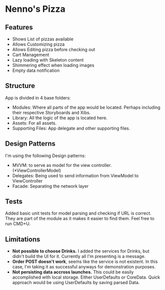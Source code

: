 #  Nenno's Pizza

## Features
- Shows List of pizzas available
- Allows Customizing pizza
- Allows Editing pizza before checking out
- Cart Management
- Lazy loading with Skeleton content
- Shimmering effect when loading images
- Empty data notification

## Structure

App is divided in 4 base folders:
- Modules: Where all parts of the app would be located. Perhaps including their respective Storyboards and Xibs.
- Library: All the logic of the app is located here.
- Assets: For all assets.
- Supporting Files: App delegate and other supporting files.

## Design Patterns

I'm using the following Design patterns:
- MVVM: to serve as model for the view controller. (*ViewControllerModel)
- Delegates: Being used to send information from ViewModel to ViewController
- Facade: Separating the network layer

## Tests

Added basic unit tests for model parsing and checking if URL is correct. They are part of the module as it makes it easier to find them. Feel free to run CMD+U.

## Limitations

- **Not possible to choose Drinks.** I added the services for Drinks, but didn't build the UI for it. Currently all I'm presenting is a message.
- **Order POST doesn't work**, seems like the service is not existent. In this case, I'm taking it as successful anyways for demonstration purposes.
- **Not persisting data accross launches.** This could be easily accomplished with local storage. Either UserDefaults or CoreData. Quick approach would be using UserDefaults by saving parsed Data.
